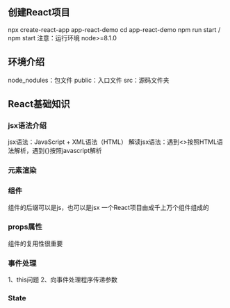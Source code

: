 ## 创建React项目
npx create-react-app app-react-demo
cd app-react-demo
npm run start / npm start
注意：运行环境 node>=8.1.0

## 环境介绍
node_nodules：包文件
public：入口文件
src：源码文件夹

## React基础知识
### jsx语法介绍
jsx语法：JavaScript + XML语法（HTML）
解读jsx语法：遇到<>按照HTML语法解析，遇到{}按照javascript解析

### 元素渲染

### 组件
组件的后缀可以是js，也可以是jsx
一个React项目由成千上万个组件组成的

### props属性
组件的复用性很重要

### 事件处理
1、this问题
2、向事件处理程序传递参数

### State